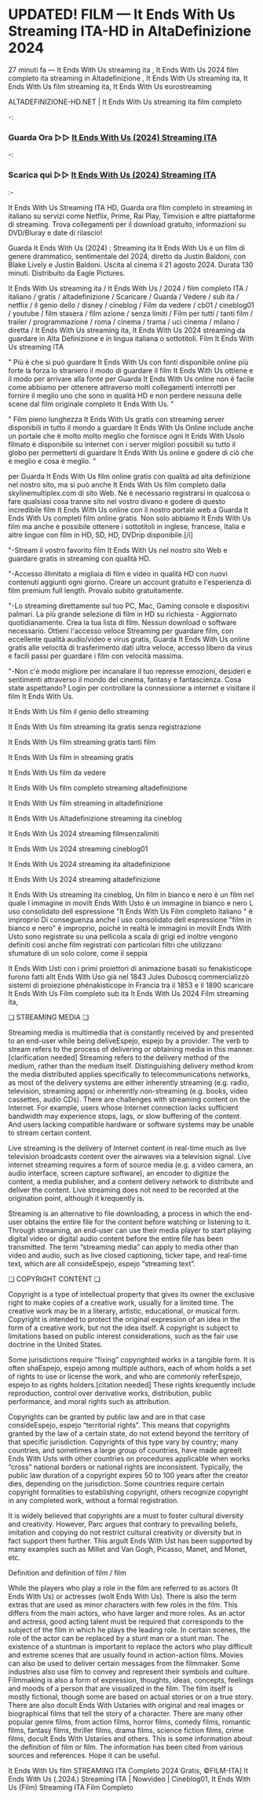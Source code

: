 # UPDATED! FILM — It Ends With Us Streaming ITA-HD in AltaDefinizione 2024

27 minuti fa — It Ends With Us streaming ita , It Ends With Us 2024 film completo ita streaming in Altadefinizione , It Ends With Us streaming ita, It Ends With Us film streaming ita, It Ends With Us eurostreaming

ALTADEFINIZIONE-HD.NET | It Ends With Us streaming ita film completo

-:
 
### Guarda Ora ▷▷ [It Ends With Us (2024) Streaming ITA](https://t.co/uPfxFd5j11)
-:
### Scarica qui ▷▷ [It Ends With Us (2024) Streaming ITA](https://t.co/uPfxFd5j11)

:-

It Ends With Us Streaming ITA HD, Guarda ora film completo in streaming in italiano su servizi come Netflix, Prime, Rai Play, Timvision e altre piattaforme di streaming. Trova collegamenti per il download gratuito, informazioni su DVD/Bluray e date di rilascio!

Guarda It Ends With Us (2024) : Streaming ita It Ends With Us è un film di genere drammatico, sentimentale del 2024, diretto da Justin Baldoni, con Blake Lively e Justin Baldoni. Uscita al cinema il 21 agosto 2024. Durata 130 minuti. Distribuito da Eagle Pictures.

It Ends With Us streaming ita / It Ends With Us / 2024 / film completo ITA / italiano / gratis / altadefinizione / Scaricare / Guarda / Vedere / sub ita / netflix / il genio dello / disney / cineblog / Film da vedere / cb01 / cineblog01 / youtube / film stasera / film azione / senza limiti / Film per tutti / tanti film / trailer / programmazione / roma / cinema / trama / uci cinema / milano / diretta / It Ends With Us streaming ita, It Ends With Us 2024 streaming da guardare in Alta Definizione e in lingua italiana o sottotitoli. Film It Ends With Us streaming ITA

" Più è che si può guardare It Ends With Us con fonti disponibile online più forte la forza lo straniero il modo di guardare il film It Ends With Us ottiene e il modo per arrivare alla fonte per Guarda It Ends With Us online non è facile come abbiamo per ottenere attraverso molti collegamenti interrotti per fornire il meglio uno che sono in qualità HD e non perdere nessuna delle scene dal film originale completo It Ends With Us. "

" Film pieno lunghezza It Ends With Us gratis con streaming server disponibili in tutto il mondo a guardare It Ends With Us Online include anche un portale che è molto molto meglio che fornisce ogni It Ends With Usolo filmato è disponibile su internet con i server migliori possibili su tutto il globo per permetterti di guardare It Ends With Us online e godere di ciò che è meglio e cosa è meglio. "

per Guarda It Ends With Us film online gratis con qualità ad alta definizione nel nostro sito, ma si può anche It Ends With Us film completo dalla skylinemultiplex.com di sito Web. Né è necessario registrarsi in qualcosa o fare qualsiasi cosa tranne sito nel vostro divano e godere di questo incredibile film It Ends With Us online con il nostro portale web a Guarda It Ends With Us completi film online gratis. Non solo abbiamo It Ends With Us film ma anche è possibile ottenere i sottotitoli in inglese, francese, Italia e altre lingue con film in HD, SD, HD, DVDrip disponibile.[/i]

"-Stream il vostro favorito film It Ends With Us nel nostro sito Web e guardare gratis in streaming con qualità HD.

"-Accesso illimitato a migliaia di film e video in qualità HD con nuovi contenuti aggiunti ogni giorno. Creare un account gratuito e l'esperienza di film premium full length. Provalo subito gratuitamente.

"-Lo streaming direttamente sul tuo PC, Mac, Gaming console e dispositivi palmari. La più grande selezione di film in HD su richiesta - Aggiornato quotidianamente. Crea la tua lista di film. Nessun download o software necessario. Ottieni l'accesso veloce Streaming per guardare film, con eccellente qualità audio/video e virus gratis, Guarda It Ends With Us online gratis alle velocità di trasferimento dati ultra veloce, accesso libero da virus e facili passi per guardare i film con velocità massima.

"-Non c'è modo migliore per incanalare il tuo represse emozioni, desideri e sentimenti attraverso il mondo del cinema, fantasy e fantascienza. Cosa state aspettando? Login per controllare la connessione a internet e visitare il film It Ends With Us.

It Ends With Us film il genio dello streaming

It Ends With Us film streaming ita gratis senza registrazione

It Ends With Us film streaming gratis tanti film

It Ends With Us film in streaming gratis

It Ends With Us film da vedere

It Ends With Us film completo streaming altadefinizione

It Ends With Us film streaming in altadefinizione

It Ends With Us Altadefinizione streaming ita cineblog

It Ends With Us 2024 streaming filmsenzalimiti

It Ends With Us 2024 streaming cineblog01

It Ends With Us 2024 streaming ita altadefinizione

It Ends With Us 2024 streaming altadefinizione

It Ends With Us streaming ita cineblog, Un film in bianco e nero è un film nel quale l immagine in moviIt Ends With Usto è un immagine in bianco e nero L uso consolidato dell espressione "It Ends With Us Film completo italiano " è improprio Di conseguenza anche l uso consolidato dell espressione "film in bianco e nero" è improprio, poiché in realtà le immagini in moviIt Ends With Usto sono registrate su una pellicola a scala di grigi ed inoltre vengono definiti così anche film registrati con particolari filtri che utilizzano sfumature di un solo colore, come il seppia

It Ends With Usti con i primi proiettori di animazione basati su fenakisticope furono fatti alIt Ends With Uso già nel 1843 Jules Duboscq commercializzò sistemi di proiezione phénakisticope in Francia tra il 1853 e il 1890 scaricare It Ends With Us Film completo sub ita It Ends With Us 2024 Film streaming ita,

❏ STREAMING MEDIA ❏

Streaming media is multimedia that is constantly received by and presented to an end-user while being deliveEspejo, espejo by a provider. The verb to stream refers to the process of delivering or obtaining media in this manner.[clarification needed] Streaming refers to the delivery method of the medium, rather than the medium itself. Distinguishing delivery method krom the media distributed applies specifically to telecommunications networks, as most of the delivery systems are either inherently streaming (e.g. radio, television, streaming apps) or inherently non-streaming (e.g. books, video cassettes, audio CDs). There are challenges with streaming content on the Internet. For example, users whose Internet connection lacks sufficient bandwidth may experience stops, lags, or slow buffering of the content. And users lacking compatible hardware or software systems may be unable to stream certain content.

Live streaming is the delivery of Internet content in real-time much as live television broadcasts content over the airwaves via a television signal. Live internet streaming requires a form of source media (e.g. a video camera, an audio interface, screen capture software), an encoder to digitize the content, a media publisher, and a content delivery network to distribute and deliver the content. Live streaming does not need to be recorded at the origination point, although it krequently is.

Streaming is an alternative to file downloading, a process in which the end-user obtains the entire file for the content before watching or listening to it. Through streaming, an end-user can use their media player to start playing digital video or digital audio content before the entire file has been transmitted. The term “streaming media” can apply to media other than video and audio, such as live closed captioning, ticker tape, and real-time text, which are all consideEspejo, espejo “streaming text”.

❏ COPYRIGHT CONTENT ❏

Copyright is a type of intellectual property that gives its owner the exclusive right to make copies of a creative work, usually for a limited time. The creative work may be in a literary, artistic, educational, or musical form. Copyright is intended to protect the original expression of an idea in the form of a creative work, but not the idea itself. A copyright is subject to limitations based on public interest considerations, such as the fair use doctrine in the United States.

Some jurisdictions require “fixing” copyrighted works in a tangible form. It is often shaEspejo, espejo among multiple authors, each of whom holds a set of rights to use or license the work, and who are commonly referEspejo, espejo to as rights holders.[citation needed] These rights krequently include reproduction, control over derivative works, distribution, public performance, and moral rights such as attribution.

Copyrights can be granted by public law and are in that case consideEspejo, espejo “territorial rights”. This means that copyrights granted by the law of a certain state, do not extend beyond the territory of that specific jurisdiction. Copyrights of this type vary by country; many countries, and sometimes a large group of countries, have made agreeIt Ends With Usts with other countries on procedures applicable when works “cross” national borders or national rights are inconsistent. Typically, the public law duration of a copyright expires 50 to 100 years after the creator dies, depending on the jurisdiction. Some countries require certain copyright formalities to establishing copyright, others recognize copyright in any completed work, without a formal registration.

It is widely believed that copyrights are a must to foster cultural diversity and creativity. However, Parc argues that contrary to prevailing beliefs, imitation and copying do not restrict cultural creativity or diversity but in fact support them further. This arguIt Ends With Ust has been supported by many examples such as Millet and Van Gogh, Picasso, Manet, and Monet, etc.

Definition and definition of film / film

While the players who play a role in the film are referred to as actors (It Ends With Us) or actresses (woIt Ends With Us). There is also the term extras that are used as minor characters with few roles in the film. This differs from the main actors, who have larger and more roles. As an actor and actress, good acting talent must be required that corresponds to the subject of the film in which he plays the leading role. In certain scenes, the role of the actor can be replaced by a stunt man or a stunt man. The existence of a stuntman is important to replace the actors who play difficult and extreme scenes that are usually found in action-action films. Movies can also be used to deliver certain messages from the filmmaker. Some industries also use film to convey and represent their symbols and culture. Filmmaking is also a form of expression, thoughts, ideas, concepts, feelings and moods of a person that are visualized in the film. The film itself is mostly fictional, though some are based on actual stories or on a true story. There are also docuIt Ends With Ustaries with original and real images or biographical films that tell the story of a character. There are many other popular genre films, from action films, horror films, comedy films, romantic films, fantasy films, thriller films, drama films, science fiction films, crime films, docuIt Ends With Ustaries and others. This is some information about the definition of film or film. The information has been cited from various sources and references. Hope it can be useful.

It Ends With Us film STREAMING ITA Completo 2024 Gratis, ©FILM-ITA] It Ends With Us (.2024.) Streaming ITA | Nowvideo | Cineblog01, It Ends With Us (Film) Streaming ITA Film Completo
